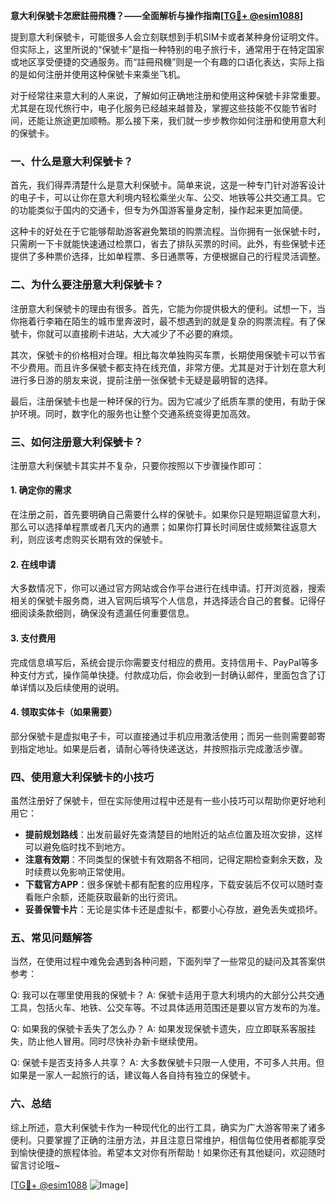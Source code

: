 **意大利保號卡怎麽註冊飛機？——全面解析与操作指南[[TG💪+ @esim1088](https://t.me/s/esim1088)]**

提到意大利保號卡，可能很多人会立刻联想到手机SIM卡或者某种身份证明文件。但实际上，这里所说的“保號卡”是指一种特别的电子旅行卡，通常用于在特定国家或地区享受便捷的交通服务。而“註冊飛機”则是一个有趣的口语化表达，实际上指的是如何注册并使用这种保號卡来乘坐飞机。

对于经常往来意大利的人来说，了解如何正确地注册和使用这种保號卡非常重要。尤其是在现代旅行中，电子化服务已经越来越普及，掌握这些技能不仅能节省时间，还能让旅途更加顺畅。那么接下来，我们就一步步教你如何注册和使用意大利的保號卡。

### 一、什么是意大利保號卡？

首先，我们得弄清楚什么是意大利保號卡。简单来说，这是一种专门针对游客设计的电子卡，可以让你在意大利境内轻松乘坐火车、公交、地铁等公共交通工具。它的功能类似于国内的交通卡，但专为外国游客量身定制，操作起来更加简便。

这种卡的好处在于它能够帮助游客避免繁琐的购票流程。当你拥有一张保號卡时，只需刷一下卡就能快速通过检票口，省去了排队买票的时间。此外，有些保號卡还提供了多种票价选择，比如单程票、多日通票等，方便根据自己的行程灵活调整。

### 二、为什么要注册意大利保號卡？

注册意大利保號卡的理由有很多。首先，它能为你提供极大的便利。试想一下，当你拖着行李箱在陌生的城市里奔波时，最不想遇到的就是复杂的购票流程。有了保號卡，你就可以直接刷卡进站，大大减少了不必要的麻烦。

其次，保號卡的价格相对合理。相比每次单独购买车票，长期使用保號卡可以节省不少费用。而且许多保號卡都支持在线充值，非常方便。尤其是对于计划在意大利进行多日游的朋友来说，提前注册一张保號卡无疑是最明智的选择。

最后，注册保號卡也是一种环保的行为。因为它减少了纸质车票的使用，有助于保护环境。同时，数字化的服务也让整个交通系统变得更加高效。

### 三、如何注册意大利保號卡？

注册意大利保號卡其实并不复杂，只要你按照以下步骤操作即可：

#### 1. 确定你的需求

在注册之前，首先要明确自己需要什么样的保號卡。如果你只是短期逗留意大利，那么可以选择单程票或者几天内的通票；如果你打算长时间居住或频繁往返意大利，则应该考虑购买长期有效的保號卡。

#### 2. 在线申请

大多数情况下，你可以通过官方网站或合作平台进行在线申请。打开浏览器，搜索相关的保號卡服务商，进入官网后填写个人信息，并选择适合自己的套餐。记得仔细阅读条款细则，确保没有遗漏任何重要信息。

#### 3. 支付费用

完成信息填写后，系统会提示你需要支付相应的费用。支持信用卡、PayPal等多种支付方式，操作简单快捷。付款成功后，你会收到一封确认邮件，里面包含了订单详情以及后续使用的说明。

#### 4. 领取实体卡（如果需要）

部分保號卡是虚拟电子卡，可以直接通过手机应用激活使用；而另一些则需要邮寄到指定地址。如果是后者，请耐心等待快递送达，并按照指示完成激活步骤。

### 四、使用意大利保號卡的小技巧

虽然注册好了保號卡，但在实际使用过程中还是有一些小技巧可以帮助你更好地利用它：

- **提前规划路线**：出发前最好先查清楚目的地附近的站点位置及班次安排，这样可以避免临时找不到地方。
- **注意有效期**：不同类型的保號卡有效期各不相同，记得定期检查剩余天数，及时续费以免影响正常使用。
- **下载官方APP**：很多保號卡都有配套的应用程序，下载安装后不仅可以随时查看账户余额，还能获取最新的出行资讯。
- **妥善保管卡片**：无论是实体卡还是虚拟卡，都要小心存放，避免丢失或损坏。

### 五、常见问题解答

当然，在使用过程中难免会遇到各种问题，下面列举了一些常见的疑问及其答案供参考：

Q: 我可以在哪里使用我的保號卡？
A: 保號卡适用于意大利境内的大部分公共交通工具，包括火车、地铁、公交车等。不过具体适用范围还是要以官方发布的为准。

Q: 如果我的保號卡丢失了怎么办？
A: 如果发现保號卡遗失，应立即联系客服挂失，防止他人冒用。同时尽快补办新卡继续使用。

Q: 保號卡是否支持多人共享？
A: 大多数保號卡只限一人使用，不可多人共用。但如果是一家人一起旅行的话，建议每人各自持有独立的保號卡。

### 六、总结

综上所述，意大利保號卡作为一种现代化的出行工具，确实为广大游客带来了诸多便利。只要掌握了正确的注册方法，并且注意日常维护，相信每位使用者都能享受到愉快便捷的旅程体验。希望本文对你有所帮助！如果你还有其他疑问，欢迎随时留言讨论哦~ 

[[TG💪+ @esim1088](https://t.me/s/esim1088) ![Image](https://i.postimg.cc/4NQfJmqS/Snipaste-2025-05-13-00-14-12.png)]